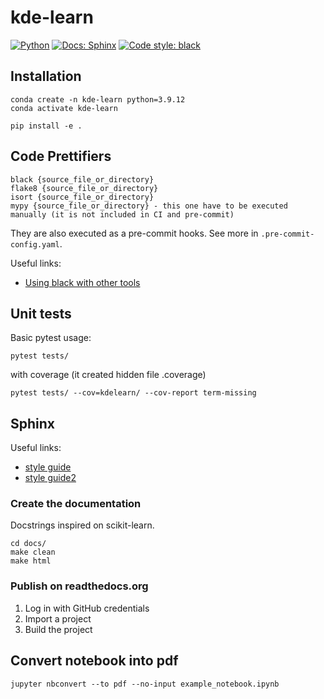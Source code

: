 # kde-learn

<a href="https://www.python.org/"><img alt="Python" src="https://img.shields.io/badge/-Python 3.9+-blue?style=for-the-badge&logo=python&logoColor=white"></a>
<a href="https://kde-learn.readthedocs.io/en/latest//"><img alt="Docs: Sphinx" src="https://readthedocs.org/projects/pip/badge/?version=latest&style=for-the-badge"></a>
<a href="https://black.readthedocs.io/en/stable/"><img alt="Code style: black" src="https://img.shields.io/badge/code%20style-black-black.svg?style=for-the-badge&labelColor=gray"></a>

## Installation

```shell
conda create -n kde-learn python=3.9.12
conda activate kde-learn

pip install -e .
```

## Code Prettifiers

```
black {source_file_or_directory}
flake8 {source_file_or_directory}
isort {source_file_or_directory}
mypy {source_file_or_directory} - this one have to be executed manually (it is not included in CI and pre-commit)
```

They are also executed as a pre-commit hooks. See more in `.pre-commit-config.yaml`.

Useful links:
 - [Using black with other tools](https://black.readthedocs.io/en/stable/guides/using_black_with_other_tools.html)

## Unit tests

Basic pytest usage:
```
pytest tests/
```

with coverage (it created hidden file .coverage)
```
pytest tests/ --cov=kdelearn/ --cov-report term-missing
```

## Sphinx

Useful links:
 - [style guide](https://sphinx-rtd-theme.readthedocs.io/en/stable/demo/lists_tables.html)
 - [style guide2](https://documentation-style-guide-sphinx.readthedocs.io/en/latest/style-guide.html)


### Create the documentation

Docstrings inspired on scikit-learn.

```
cd docs/
make clean
make html
```

### Publish on readthedocs.org

1. Log in with GitHub credentials
2. Import a project
3. Build the project

## Convert notebook into pdf
```
jupyter nbconvert --to pdf --no-input example_notebook.ipynb
```
